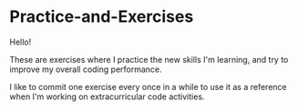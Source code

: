 # Practice-and-Exercises

Hello! 

These are exercises where I practice the new skills I'm learning, and try to improve my overall coding performance. 

I like to commit one exercise every once in a while to use it as a reference when I'm working on extracurricular code activities.

